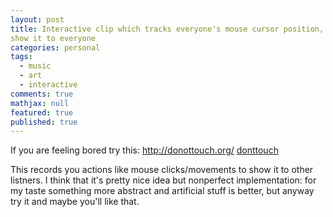 ```yaml
---
layout: post
title: Interactive clip which tracks everyone's mouse cursor position, to
show it to everyone
categories: personal
tags: 
  - music
  - art
  - interactive
comments: true
mathjax: null
featured: true
published: true
---
```


If you are feeling bored try this:
<a href="http://donottouch.org/">http://donottouch.org/</a>
[donttouch](http://i.imgur.com/TOJkM7k.png)

This records you actions like mouse clicks/movements to show it to other
listners. I think that it's pretty nice idea but nonperfect implementation:
for my taste something more abstract and artificial stuff is better, but
anyway try it and maybe you'll like that.
